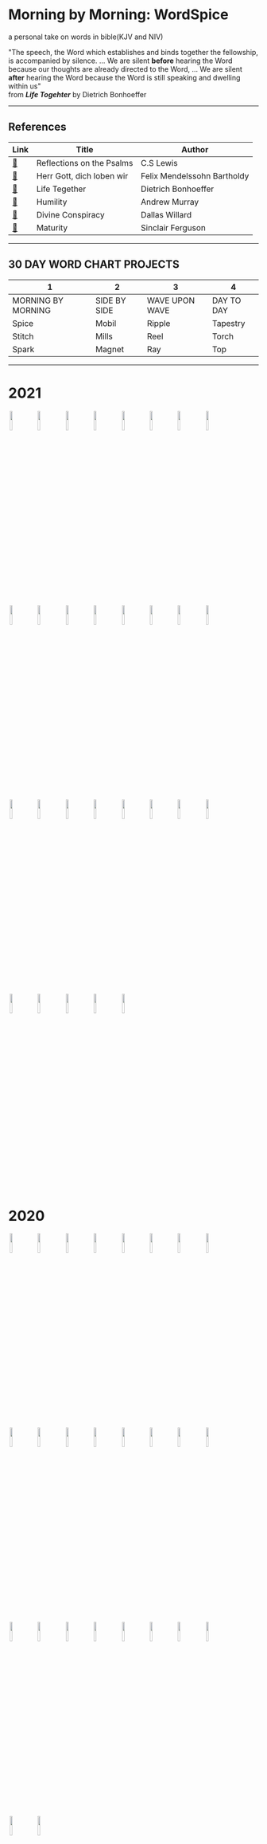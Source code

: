 # Morning by Morning: WordSpice
a personal take on words in bible(KJV and NIV)

"The speech, the Word which establishes and binds together the fellowship, is accompanied by silence. ... We are silent **before** hearing the
Word because our thoughts are already directed to the Word, ... We are silent **after** hearing the Word because the Word is still speaking and dwelling within us"  
from _**Life Togehter**_  by Dietrich Bonhoeffer

----------------------------------------------------------------------------------------------------------------------
## References
|  Link  | Title | Author |
|--------|-------|--------|
|[:link:](https://korycapps.files.wordpress.com/2012/11/cs-lewis-on-the-psalms.pdf) | Reflections on the Psalms | C.S Lewis |
|[:link:](https://www.carus-verlag.com/en/choir/sacred-choral-music/mendelssohn-herr-gott-dich-loben-wir-church-music-ix.html) | Herr Gott, dich loben wir | Felix Mendelssohn Bartholdy |
|[:link:](https://static1.squarespace.com/static/518c65fee4b0887d9a39138d/t/5827e7aab3db2b0f3d311bf5/1479010229503/Life+Together_Eng.pdf) | Life Tegether | Dietrich Bonhoeffer |
|[:link:](https://https://youtu.be/7JGIDsfHqO8) | Humility | Andrew Murray |
|[:link:](https://youtu.be/ezbExj7pT1s) | Divine Conspiracy | Dallas Willard |
|[:link:](https://www.goodreads.com/book/show/44291053-maturity) | Maturity | Sinclair Ferguson |

---------------------------------------------------------------------------------------------------------------------

## 30 DAY WORD CHART PROJECTS
|  1 | 2 | 3 | 4 |
|--------|-------|--------|--------|
| MORNING BY MORNING | SIDE BY SIDE | WAVE UPON WAVE | DAY TO DAY |
| Spice | Mobil | Ripple | Tapestry |
| Stitch | Mills | Reel | Torch |
| Spark | Magnet | Ray | Top |

----------------------------------------------------------------------------------------------------------------------

# 2021
<p float = "center">
<img src="https://github.com/inkyscope/WordSpice/blob/master/2021/0117_WordRidges/WordRidges.png" width="10%" hspace="3"/><img src="https://github.com/inkyscope/WordSpice/blob/master/2021/0120_WordPainting/WordPainting.png" width="10%" hspace="3"/><img src="https://github.com/inkyscope/WordSpice/blob/master/2021/0129_WordFlower/WordsFlowers.PNG" width="10%" hspace="3"/><img src="https://github.com/inkyscope/WordSpice/blob/master/2021/0130_WordNet/WordNet.png" width="10%" hspace="3"/><img src="https://github.com/inkyscope/WordSpice/blob/master/2021/0206_WordTreemap/WordTreemap.png" width="10%" hspace="3"/><img src="https://github.com/inkyscope/WordSpice/blob/master/2021/0502_FearTrust/FearTrustMask.png" width="10%" hspace="3"/><img src="https://github.com/inkyscope/WordSpice/blob/master/2021/0523_Paul_Words/PaulWords.png" width="10%" hspace="3"/><img src="https://github.com/inkyscope/WordSpice/blob/master/2021/0525_Ephesians/EphesiansTapestry.png" width="10%" hspace="3"/><img src="https://github.com/inkyscope/WordSpice/blob/master/2021/1005_DuboisChallenge/Holy_WEBDuboisChallenge.png" width="10%" hspace="3"/><img src="https://github.com/inkyscope/WordSpice/blob/master/2021/1010_FHL/FaithHopeLove.png" width="10%" hspace="3"/><img src="https://github.com/inkyscope/WordSpice/blob/master/2021/1028_Job-Friends/Job_Friends.png" width="10%" hspace="3"/><img src="https://github.com/inkyscope/WordSpice/blob/master/2021/1030_WordCalendar_2021/WordCalendar_2021.png" width="10%" hspace="3"/><img src="https://github.com/inkyscope/WordSpice/blob/master/2021/1031_Job_David/Job_David.png" width="10%" hspace="3"/><img src="https://github.com/inkyscope/WordSpice/blob/master/2021/1110_Sentiment_Calendar_2021/Sentiment_Calendar.png" width="10%" hspace="3"/><img src="https://github.com/inkyscope/WordSpice/blob/master/2021/1111_Job_ChordDiagram/Job_ChordDiaram.png" width="10%" hspace="3"/><img src="https://github.com/inkyscope/WordSpice/blob/master/2021/1112_Job_Treemap/Job_Treemap.png" width="10%" hspace="3"/><img src="https://github.com/inkyscope/WordSpice/blob/master/2021/1201_Job/Job.png" width="10%" hspace="3"/><img src="https://github.com/inkyscope/WordSpice/blob/master/2021/1202_Job-Friends_PosNeg/Job_Friends_Sentiment.png" width="10%" hspace="3"/><img src="https://github.com/inkyscope/WordSpice/blob/master/2021/1209_KnowAbout/KnowAbout.png" width="10%" hspace="3"/><img src="https://github.com/inkyscope/WordSpice/blob/master/2021/1210_Job-Elihu/Job_Elihu_UMAP.png" width="10%" hspace="3"/><img src="https://github.com/inkyscope/WordSpice/blob/master/2021/1212_Share/Share.png" width="10%" hspace="3"/><img src="https://github.com/inkyscope/WordSpice/blob/master/2021/1213_Thinknow/ThinKnow.png" width="10%" hspace="3"/><img src="https://github.com/inkyscope/WordSpice/blob/master/2021/1215_Self-Discipline/Self_Discipline.png" width="10%" hspace="3"/><img src="https://github.com/inkyscope/WordSpice/blob/master/2021/1215_Share2/Share2.png" width="10%" hspace="3"/><img src="https://github.com/inkyscope/WordSpice/blob/master/2021/1223_1Samuel/1Samuel_TopLogOdds.png" width="10%" hspace="3"/><img src="https://github.com/inkyscope/WordSpice/blob/master/2021/1224_1Samuel/1Samuel_Sentiment.png" width="10%" hspace="3"/><img src="https://github.com/inkyscope/WordSpice/blob/master/2021/1225_Handmade/1Samuel_Handmade.png" width="10%" hspace="3"/><img src="https://github.com/inkyscope/WordSpice/blob/master/2021/1228_1Samuel/1Samuel_Words.png" width="10%" hspace="3"/><img src="https://github.com/inkyscope/WordSpice/blob/master/2021/1231_Prefix/Prefix.png" width="10%" hspace="3"/>
</p>

# 2020
<p float = "center">
<img src="https://github.com/inkyscope/WordSpice/blob/master/2020/0228_HebrewsTopPicks/0228_HebrewsTopPicks.png" width="10%" hspace="3"/><img src="https://github.com/inkyscope/WordSpice/blob/master/2020/0307_FourGospels/0307_MatthewMarkLukeJohn.png" width="10%" hspace="3"/><img src="https://github.com/inkyscope/WordSpice/blob/master/2021/0130_WordNet/WordNet.png" width="10%" hspace="3"/><img src="https://github.com/inkyscope/WordSpice/blob/master/2020/0307_PsalmsAfinn/0307_PsamlsbyAfinnValue.png" width="10%" hspace="3"/><img src= "https://github.com/inkyscope/WordSpice/blob/master/2020/0307_PsalmsEmotionsDendrogram/PsalmsEmotionsDendrogram.png" width="10%" hspace="3"/><img src="https://github.com/inkyscope/WordSpice/blob/master/2020/0315_GospelsSentimentWeb/0315_GospelsSentimentPolygon.png" width="10%" hspace="3"/><img src="https://github.com/inkyscope/WordSpice/blob/master/2020/0402_PsalmsNeverHighchart/0402_PsalmsNeverCombo.PNG" width="10%" hspace="3"/><img src="https://github.com/inkyscope/WordSpice/blob/master/2020/0523_PsalmsPillars/0523_PsalmsPillars.png" width="10%" hspace="3"/><img src="https://github.com/inkyscope/WordSpice/blob/master/2020/0621_JobNetwork/0621_CharactersNet.png" width="10%" hspace="3"/><img src="https://github.com/inkyscope/WordSpice/blob/master/2020/0621_JobParallel/0621_CharactersParallel.png" width="10%" hspace="3"/><img src="https://github.com/inkyscope/WordSpice/blob/master/2020/0623_JobCircles/0623_CharactersCircles.png" width="10%" hspace="3"/><img src="https://github.com/inkyscope/WordSpice/blob/master/2020/0628_JobPolar/0628_CharactersPolar.png" width="10%" hspace="3"/><img src="https://github.com/inkyscope/WordSpice/blob/master/2020/0705_PsalmsCircles/0705_PsalmsCircles.png" width="10%" hspace="3"/><img src="https://github.com/inkyscope/WordSpice/blob/master/2020/0711_BibleTreemap/0711_BibleBooksTreemap.png" width="10%" hspace="3"/><img src="https://github.com/inkyscope/WordSpice/blob/master/2020/1109_Ecclesiastes/1109_Ecclesiastes.png" width="10%" hspace="3"/><img src="https://github.com/inkyscope/WordSpice/blob/master/2020/1115_Ezekiel/1115_Ezekiel_Lord.png" width="10%" hspace="3"/><img src="https://github.com/inkyscope/WordSpice/blob/master/2020/1118_BibleBooksTrees/1118_BibleBooksTree.png" width="10%" hspace="3"/><img src="https://github.com/inkyscope/WordSpice/blob/master/2020/1118_Holy/1118_Holy.png" width="10%" hspace="3"/><img src="https://github.com/inkyscope/WordSpice/blob/master/2020/1121_BibleWordsCircles/1121_BibleWordsCircles.png" width="10%" hspace="3"/><img src="https://github.com/inkyscope/WordSpice/blob/master/2020/1122_WordsHeatmap/1122_WordsHeatmap.png" width="10%" hspace="3"/><img src="https://github.com/inkyscope/WordSpice/blob/master/2020/1205_PrepositionsPairs/1205_PrepositionsPairsNetwork.png" width="10%" hspace="3"/><img src="https://github.com/inkyscope/WordSpice/blob/master/2020/1208_BodyParts/1205_BodyParts.png" width="10%" hspace="3"/><img src="https://github.com/inkyscope/WordSpice/blob/master/2020/1218_Wardrobe/1218_Wardrobe.png" width="10%" hspace="3"/><img src="https://github.com/inkyscope/WordSpice/blob/master/2020/1219_Words_2020/1219_EmbeddedWords_2020.png" width="10%" hspace="3"/><img src="https://github.com/inkyscope/WordSpice/blob/master/2020/1219_Words_2020/1219_Words_2020.png" width="10%" hspace="3"/><img src="https://github.com/inkyscope/WordSpice/blob/master/2020/1220_SeedsofWords/1220_SeedsofWords.png" width="10%" hspace="3"/>
</p>

# Favorites
### 2021 Word Calendar
![Word Calendar](https://github.com/inkyscope/WordSpice/blob/master/2021/1030_WordCalendar_2021/WordCalendar_2021.png)

### 1Samuel
![Spiders](https://github.com/inkyscope/WordSpice/blob/master/2021/1223_1Samuel/1Samuel_TopLogOdds.png)

### Job
![Job](https://github.com/inkyscope/WordSpice/blob/master/2021/1028_Job-Friends/Job_Friends.png)

### Wardrobe
![Wardrobe](https://github.com/inkyscope/WordSpice/blob/master/2020/1218_Wardrobe/1218_Wardrobe.png)

### Body
![Body](https://github.com/inkyscope/WordSpice/blob/master/2020/1208_BodyParts/1205_BodyParts.png)

### Holy
![Holy](https://github.com/inkyscope/WordSpice/blob/master/2020/1118_Holy/1118_Holy.png)

### Bible Books
![Bible](https://github.com/inkyscope/WordSpice/blob/master/2020/1118_BibleBooksTrees/1118_BibleBooksTree.png)

### Isaiah Jeremiah Ezekiel
![Isaiah Jeremiah Ezekiel](https://github.com/inkyscope/WordSpice/blob/master/2020/1104_JeremiahIsaiahEzekiel/1104_JeremiahIsaiahEzekiel.png)

### Psalms
![Psalsm](https://github.com/inkyscope/WordSpice/blob/master/2020/0307_PsalmsEmotionsDendrogram/PsalmsEmotionsDendrogram.png)

### Hebrews
![Hebrews](https://github.com/inkyscope/WordSpice/blob/master/2020/0228_HebrewsTopPicks/0228_HebrewsTopPicks.png)




